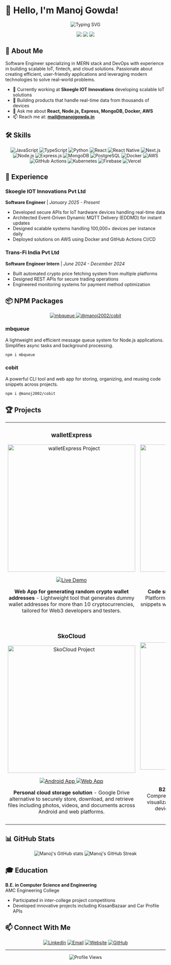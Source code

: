 # 👋 Hello, I'm Manoj Gowda!

<div align="center">
  <img src="https://readme-typing-svg.herokuapp.com?font=Fira+Code&size=27&duration=3000&pause=1000&color=2F81F7&center=true&vCenter=true&width=435&lines=MERN+Stack+Developer;DevOps+Engineer;IoT+Enthusiast;FinTech+Developer" alt="Typing SVG" />
</div>

<p align="center">
  <a href="https://www.manojgowda.in"><img src="https://img.shields.io/badge/Website-manojgowda.in-blue?style=flat-square&logo=google-chrome"></a>
  <a href="https://linkedin.com/in/manojgowdabr89"><img src="https://img.shields.io/badge/LinkedIn-manojgowdabr89-blue?style=flat-square&logo=linkedin"></a>
  <a href="mailto:mail@manojgowda.in"><img src="https://img.shields.io/badge/Email-mail@manojgowda.in-blue?style=flat-square&logo=gmail"></a>
</p>

## 🚀 About Me

Software Engineer specializing in MERN stack and DevOps with experience in building scalable IoT, fintech, and cloud solutions. Passionate about creating efficient, user-friendly applications and leveraging modern technologies to solve real-world problems.

- 🔭 Currently working at **Skoegle IOT Innovations** developing scalable IoT solutions
- 🌱 Building products that handle real-time data from thousands of devices
- 💬 Ask me about **React, Node.js, Express, MongoDB, Docker, AWS**
- 📫 Reach me at: **mail@manojgowda.in**

## 🛠️ Skills

<p align="center">
  <img src="https://img.shields.io/badge/JavaScript-F7DF1E?style=for-the-badge&logo=javascript&logoColor=black" alt="JavaScript" />
  <img src="https://img.shields.io/badge/TypeScript-007ACC?style=for-the-badge&logo=typescript&logoColor=white" alt="TypeScript" />
  <img src="https://img.shields.io/badge/Python-3776AB?style=for-the-badge&logo=python&logoColor=white" alt="Python" />
  <img src="https://img.shields.io/badge/React-20232A?style=for-the-badge&logo=react&logoColor=61DAFB" alt="React" />
  <img src="https://img.shields.io/badge/React_Native-20232A?style=for-the-badge&logo=react&logoColor=61DAFB" alt="React Native" />
  <img src="https://img.shields.io/badge/Next.js-000000?style=for-the-badge&logo=nextdotjs&logoColor=white" alt="Next.js" />
  <img src="https://img.shields.io/badge/Node.js-339933?style=for-the-badge&logo=nodedotjs&logoColor=white" alt="Node.js" />
  <img src="https://img.shields.io/badge/Express.js-000000?style=for-the-badge&logo=express&logoColor=white" alt="Express.js" />
  <img src="https://img.shields.io/badge/MongoDB-4EA94B?style=for-the-badge&logo=mongodb&logoColor=white" alt="MongoDB" />
  <img src="https://img.shields.io/badge/PostgreSQL-316192?style=for-the-badge&logo=postgresql&logoColor=white" alt="PostgreSQL" />
  <img src="https://img.shields.io/badge/Docker-2CA5E0?style=for-the-badge&logo=docker&logoColor=white" alt="Docker" />
  <img src="https://img.shields.io/badge/AWS-232F3E?style=for-the-badge&logo=amazon-aws&logoColor=white" alt="AWS" />
  <img src="https://img.shields.io/badge/GitHub_Actions-2088FF?style=for-the-badge&logo=github-actions&logoColor=white" alt="GitHub Actions" />
  <img src="https://img.shields.io/badge/Kubernetes-326CE5?style=for-the-badge&logo=kubernetes&logoColor=white" alt="Kubernetes" />
  <img src="https://img.shields.io/badge/Firebase-FFCA28?style=for-the-badge&logo=firebase&logoColor=black" alt="Firebase" />
  <img src="https://img.shields.io/badge/Vercel-000000?style=for-the-badge&logo=vercel&logoColor=white" alt="Vercel" />
</p>

## 💼 Experience

### Skoegle IOT Innovations Pvt Ltd
**Software Engineer** | *January 2025 - Present*
- Developed secure APIs for IoT hardware devices handling real-time data
- Architected Event-Driven Dynamic MQTT Delivery (EDDMD) for instant updates
- Designed scalable systems handling 100,000+ devices per instance daily
- Deployed solutions on AWS using Docker and GitHub Actions CI/CD

### Trans-Fi India Pvt Ltd
**Software Engineer Intern** | *June 2024 - December 2024*
- Built automated crypto price fetching system from multiple platforms
- Designed REST APIs for secure trading operations
- Engineered monitoring systems for payment method optimization

## 📦 NPM Packages

<p align="center">
  <a href="https://www.npmjs.com/package/mbqueue">
    <img src="https://img.shields.io/npm/v/mbqueue?style=for-the-badge&logo=npm&logoColor=white&labelColor=CB3837&color=CB3837" alt="mbqueue" />
  </a>
  <a href="https://www.npmjs.com/package/@manoj2002/cobit">
    <img src="https://img.shields.io/npm/v/@manoj2002/cobit?style=for-the-badge&logo=npm&logoColor=white&labelColor=CB3837&color=CB3837" alt="@manoj2002/cobit" />
  </a>
</p>

### mbqueue
A lightweight and efficient message queue system for Node.js applications. Simplifies async tasks and background processing.

```bash
npm i mbqueue
```

### cobit
A powerful CLI tool and web app for storing, organizing, and reusing code snippets across projects.

```bash
npm i @manoj2002/cobit
```

## 🏆 Projects

<div align="center">
<table>
  <tr>
    <td width="50%">
      <h3 align="center">walletExpress</h3>
      <div align="center">
        <a href="https://walletexpress.manojgowda.in" target="_blank">
          <img src="https://dummyimage.com/600x400/000/fff&text=walletExpress" width="400" alt="walletExpress Project"/>
        </a>
        <p>
          <a href="https://walletexpress.manojgowda.in" target="_blank">
            <img src="https://img.shields.io/badge/Live-Demo-green?style=for-the-badge&logo=vercel" alt="Live Demo"/>
          </a>
        </p>
        <p><strong>Web App for generating random crypto wallet addresses</strong> - Lightweight tool that generates dummy wallet addresses for more than 10 cryptocurrencies, tailored for Web3 developers and testers.</p>
      </div>
    </td>
    <td width="50%">
      <h3 align="center">Cobit</h3>
      <div align="center">
        <a href="https://cobit.manojgowda.in" target="_blank">
          <img src="https://dummyimage.com/600x400/000/fff&text=Cobit" width="400" alt="Cobit Project"/>
        </a>
        <p>
          <a href="https://cobit.manojgowda.in" target="_blank">
            <img src="https://img.shields.io/badge/Live-Demo-green?style=for-the-badge&logo=vercel" alt="Live Demo"/>
          </a>
        </p>
        <p><strong>Code snippet manager with dual interfaces</strong> - Platform for storing, organizing and reusing code snippets with both a web app and CLI tool, improving developer productivity.</p>
      </div>
    </td>
  </tr>
  <tr>
    <td width="50%">
      <h3 align="center">SkoCloud</h3>
      <div align="center">
        <a href="#" target="_blank">
          <img src="https://dummyimage.com/600x400/000/fff&text=SkoCloud" width="400" alt="SkoCloud Project"/>
        </a>
        <p>
          <a href="#" target="_blank">
            <img src="https://img.shields.io/badge/Android-App-green?style=for-the-badge&logo=android" alt="Android App"/>
          </a>
          <a href="#" target="_blank">
            <img src="https://img.shields.io/badge/Web-App-blue?style=for-the-badge&logo=react" alt="Web App"/>
          </a>
        </p>
        <p><strong>Personal cloud storage solution</strong> - Google Drive alternative to securely store, download, and retrieve files including photos, videos, and documents across Android and web platforms.</p>
      </div>
    </td>
    <td width="50%">
      <h3 align="center">VMarg</h3>
      <div align="center">
        <a href="#" target="_blank">
          <img src="https://dummyimage.com/600x400/000/fff&text=VMarg" width="400" alt="VMarg Project"/>
        </a>
        <p>
          <a href="#" target="_blank">
            <img src="https://img.shields.io/badge/IoT-Platform-orange?style=for-the-badge&logo=iot" alt="IoT Platform"/>
          </a>
        </p>
        <p><strong>B2B IoT product deployed on AWS</strong> - Comprehensive IoT solution with real-time data visualization and logging, supporting 100,000+ devices per instance with Docker-based deployment.</p>
      </div>
    </td>
  </tr>
</table>
</div>

## 📊 GitHub Stats

<div align="center">
  <img src="https://github-readme-stats.vercel.app/api?username=ManojGowda89&show_icons=true&theme=radical" alt="Manoj's GitHub stats" />
  <img src="https://github-readme-streak-stats.herokuapp.com/?user=ManojGowda89&theme=radical" alt="Manoj's GitHub Streak" />
</div>

## 🎓 Education

**B.E. in Computer Science and Engineering**  
AMC Engineering College
- Participated in inter-college project competitions
- Developed innovative projects including KissanBazaar and Car Profile APIs

## 📫 Connect With Me

<p align="center">
  <a href="https://linkedin.com/in/manojgowdabr89"><img src="https://img.shields.io/badge/LinkedIn-0077B5?style=for-the-badge&logo=linkedin&logoColor=white" alt="LinkedIn"/></a>
  <a href="mailto:mail@manojgowda.in"><img src="https://img.shields.io/badge/Email-D14836?style=for-the-badge&logo=gmail&logoColor=white" alt="Email"/></a>
  <a href="https://www.manojgowda.in"><img src="https://img.shields.io/badge/Website-000000?style=for-the-badge&logo=About.me&logoColor=white" alt="Website"/></a>
  <a href="https://github.com/ManojGowda89"><img src="https://img.shields.io/badge/GitHub-100000?style=for-the-badge&logo=github&logoColor=white" alt="GitHub"/></a>
</p>

---

<div align="center">
  <img src="https://komarev.com/ghpvc/?username=ManojGowda89&style=flat-square&color=blue" alt="Profile Views"/>
</div>
